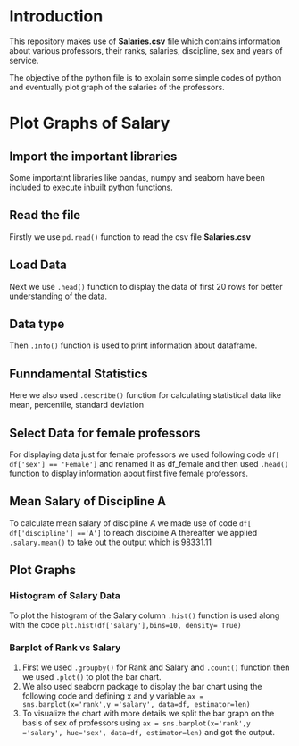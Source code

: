 # Introduction

This repository makes use of **Salaries.csv** file which contains information about various professors, their ranks, salaries, discipline, sex and years of service.

The objective of the python file is to explain some simple codes of python and eventually plot graph of the salaries of the professors.

# Plot Graphs of Salary

## Import the important libraries
Some importatnt libraries like pandas, numpy and seaborn have been included to execute inbuilt python functions.

## Read the file
Firstly we use `pd.read()` function to read the csv file **Salaries.csv**

## Load Data
Next we use `.head()` function to display the data of first 20 rows for better understanding of the data.

## Data type
Then `.info()` function is used to print information about dataframe.

## Funndamental Statistics
Here we also used `.describe()` function for calculating statistical data like mean, percentile, standard deviation 

## Select Data for female professors
For displaying data just for female professors we used following code `df[ df['sex'] == 'Female']` and renamed it as df_female and then used `.head()` function to display information about first five female professors.

## Mean Salary of Discipline A
To calculate mean salary of discipline A we made use of code `df[ df['discipline'] =='A']` to reach discipine A thereafter we applied `.salary.mean()` to take out the output which is 98331.11

## Plot Graphs 

### Histogram of Salary Data
To plot the histogram of the Salary column `.hist()` function is used along with the code `plt.hist(df['salary'],bins=10, density= True)`

### Barplot of Rank vs Salary
1. First we used `.groupby()` for Rank and Salary and `.count()` function then we used `.plot()` to plot the bar chart.
2. We also used seaborn package to display the bar chart using the following code and defining x and y variable `ax = sns.barplot(x='rank',y ='salary', data=df, estimator=len)`
3. To visualize the chart with more details we split the bar graph on the basis of sex of professors using `ax = sns.barplot(x='rank',y ='salary', hue='sex', data=df, estimator=len)` and got the output.
